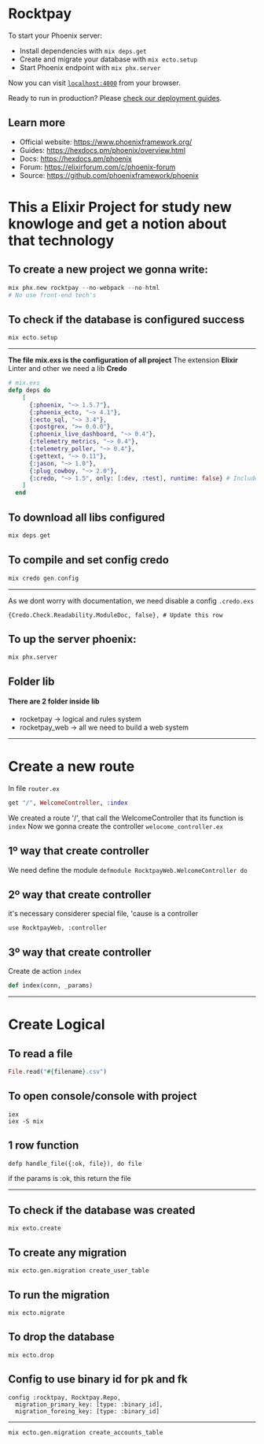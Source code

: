 # Rocktpay

To start your Phoenix server:

  * Install dependencies with `mix deps.get`
  * Create and migrate your database with `mix ecto.setup`
  * Start Phoenix endpoint with `mix phx.server`

Now you can visit [`localhost:4000`](http://localhost:4000) from your browser.

Ready to run in production? Please [check our deployment guides](https://hexdocs.pm/phoenix/deployment.html).

## Learn more

  * Official website: https://www.phoenixframework.org/
  * Guides: https://hexdocs.pm/phoenix/overview.html
  * Docs: https://hexdocs.pm/phoenix
  * Forum: https://elixirforum.com/c/phoenix-forum
  * Source: https://github.com/phoenixframework/phoenix

# This a Elixir Project for study new knowloge and get a notion about that technology
## To create a new project we gonna write:
```exs
mix phx.new rocktpay --no-webpack --no-html
# No use front-end tech's
```
## To check if the database is configured success
```exs
mix ecto.setup
```

---

**The file mix.exs is the configuration of all project**
The extension **Elixir** Linter and other we need a lib **Credo**
```exs
# mix.exs
defp deps do
    [
      {:phoenix, "~> 1.5.7"},
      {:phoenix_ecto, "~> 4.1"},
      {:ecto_sql, "~> 3.4"},
      {:postgrex, ">= 0.0.0"},
      {:phoenix_live_dashboard, "~> 0.4"},
      {:telemetry_metrics, "~> 0.4"},
      {:telemetry_poller, "~> 0.4"},
      {:gettext, "~> 0.11"},
      {:jason, "~> 1.0"},
      {:plug_cowboy, "~> 2.0"},
      {:credo, "~> 1.5", only: [:dev, :test], runtime: false} # Include this row
    ]
  end
```
## To download all libs configured
```exs
mix deps.get 
```

## To compile and set config credo
```exs
mix credo gen.config
```

---

As we dont worry with documentation, we need disable a config `.credo.exs`
```
{Credo.Check.Readability.ModuleDoc, false}, # Update this row
```

## To up the server phoenix:
```
mix phx.server
```

## Folder lib
#### There are 2 folder inside lib
- rocketpay -> logical and rules system
- rocketpay_web -> all we need to build a web system

---

# Create a new route
In file `router.ex`
```ex
get "/", WelcomeController, :index
```
We created a route '/', that call the WelcomeController that its function is `index`
Now we gonna create the controller `welocome_controller.ex`
## 1º way that create controller
We need define the module
```defmodule RocktpayWeb.WelcomeController do```
## 2º way that create controller
it's necessary considerer special file, 'cause is a controller
```
use RocktpayWeb, :controller
```
## 3º way that create controller
Create de action `index`
```ex
def index(conn, _params)
```

---

# Create Logical
## To read a file 
```ex
File.read("#{filename}.csv")
```

## To open console/console with project
```
iex
iex -S mix
```

## 1 row function
```
defp handle_file({:ok, file}), do file
```
if the params is :ok, this return the file

---

## To check if the database was created
```
mix exto.create
```

## To create any migration
```
mix ecto.gen.migration create_user_table
```

## To run the migration
```
mix ecto.migrate
```

## To drop the database
```
mix ecto.drop
```

## Config to use binary id for pk and fk
```
config :rocktpay, Rocktpay.Repo,
  migration_primary_key: [type: :binary_id],
  migration_foreing_key: [type: :binary_id]
```

---

`mix ecto.gen.migration create_accounts_table`
